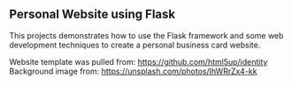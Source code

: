 ## Personal Website using Flask
This projects demonstrates how to use the Flask framework and some web development techniques to create a personal business card website.

Website template was pulled from: https://github.com/html5up/identity
Background image from: https://unsplash.com/photos/IhWRrZx4-kk